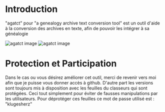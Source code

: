 # Introduction

"agatct" pour "a genealogy archive text conversion tool" est un outil d'aide à la conversion des archives en texte, 
afin de pouvoir les intégrer à sa généalogie

<img src="http://www.ckl67.fr/agatct-1.png" alt="agatct image" />

<img src="http://www.ckl67.fr/agatct-2.png" alt="agatct image" />

# Protection et Participation

Dans le cas ou vous désirez améliorer cet outil, merci de revenir vers moi afin que je puisse vous donner accès à github. D'autre part les versions sont toujours mis à disposition avec les feuilles du classeurs qui sont protégées. Ceci tout simplement pour éviter de fausses manipulations par les utilisateurs. Pour déprotéger ces feuilles ce mot de passe utilisé est : "klugesherz"
